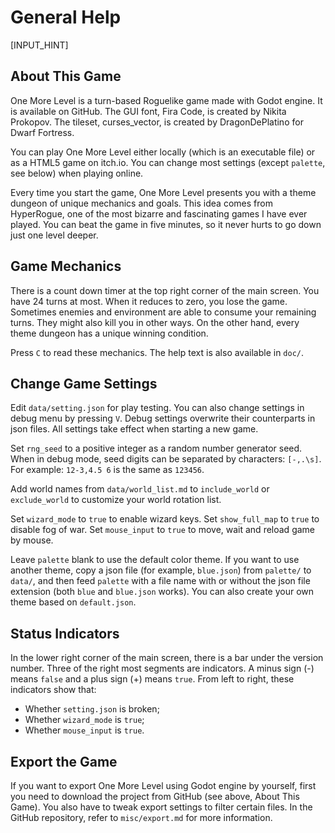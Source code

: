 # General Help

[INPUT_HINT]

## About This Game

One More Level is a turn-based Roguelike game made with Godot engine. It is available on GitHub. The GUI font, Fira Code, is created by Nikita Prokopov. The tileset, curses_vector, is created by DragonDePlatino for Dwarf Fortress.

You can play One More Level either locally (which is an executable file) or as a HTML5 game on itch.io. You can change most settings (except `palette`, see below) when playing online.

Every time you start the game, One More Level presents you with a theme dungeon of unique mechanics and goals. This idea comes from HyperRogue, one of the most bizarre and fascinating games I have ever played. You can beat the game in five minutes, so it never hurts to go down just one level deeper.

## Game Mechanics

There is a count down timer at the top right corner of the main screen. You have 24 turns at most. When it reduces to zero, you lose the game. Sometimes enemies and environment are able to consume your remaining turns. They might also kill you in other ways. On the other hand, every theme dungeon has a unique winning condition.

Press `C` to read these mechanics. The help text is also available in `doc/`.

## Change Game Settings

Edit `data/setting.json` for play testing. You can also change settings in debug menu by pressing `V`. Debug settings overwrite their counterparts in json files. All settings take effect when starting a new game.

Set `rng_seed` to a positive integer as a random number generator seed. When in debug mode, seed digits can be separated by characters: `[-,.\s]`. For example: `12-3,4.5 6` is the same as `123456`.

Add world names from `data/world_list.md` to `include_world` or `exclude_world` to customize your world rotation list.

Set `wizard_mode` to `true` to enable wizard keys. Set `show_full_map` to `true` to disable fog of war. Set `mouse_input` to `true` to move, wait and reload game by mouse.

Leave `palette` blank to use the default color theme. If you want to use another theme, copy a json file (for example, `blue.json`) from `palette/` to `data/`, and then feed `palette` with a file name with or without the json file extension (both `blue` and `blue.json` works). You can also create your own theme based on `default.json`.

## Status Indicators

In the lower right corner of the main screen, there is a bar under the version number. Three of the right most segments are indicators. A minus sign (-) means `false` and a plus sign (+) means `true`. From left to right, these indicators show that:

* Whether `setting.json` is broken;
* Whether `wizard_mode` is `true`;
* Whether `mouse_input` is `true`.

## Export the Game

If you want to export One More Level using Godot engine by yourself, first you need to download the project from GitHub (see above, About This Game). You also have to tweak export settings to filter certain files. In the GitHub repository, refer to `misc/export.md` for more information.

